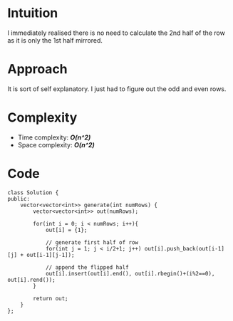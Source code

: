 # Intuition
I immediately realised there is no need to calculate the 2nd half of the row as it is only the 1st half mirrored.

# Approach
It is sort of self explanatory. I just had to figure out the odd and even rows.

# Complexity
- Time complexity: ***O(n^2)***
- Space complexity: ***O(n^2)***

# Code
```
class Solution {
public:
    vector<vector<int>> generate(int numRows) {
        vector<vector<int>> out(numRows);

        for(int i = 0; i < numRows; i++){
            out[i] = {1};

            // generate first half of row
            for(int j = 1; j < i/2+1; j++) out[i].push_back(out[i-1][j] + out[i-1][j-1]);

            // append the flipped half
            out[i].insert(out[i].end(), out[i].rbegin()+(i%2==0), out[i].rend());
        }

        return out;
    }
};
```